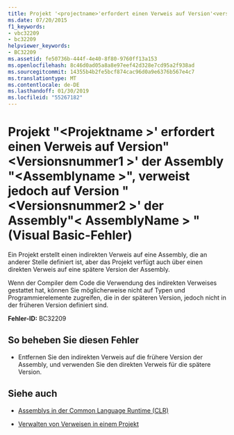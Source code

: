 ```yaml
---
title: Projekt '<projectname>'erfordert einen Verweis auf Version'<versionnumber1>'von Assembly'<assemblyname>", verweist jedoch auf Version '<versionnumber2>'von Assembly'<assemblyname>" (Visual Basic-Fehler)
ms.date: 07/20/2015
f1_keywords:
- vbc32209
- bc32209
helpviewer_keywords:
- BC32209
ms.assetid: fe50736b-444f-4e40-8f80-9760ff13a153
ms.openlocfilehash: 8c46d0ad05a8a8e97eef42d328e7cd95a2f938ad
ms.sourcegitcommit: 14355b4b2fe5bcf874cac96d0a9e6376b567e4c7
ms.translationtype: MT
ms.contentlocale: de-DE
ms.lasthandoff: 01/30/2019
ms.locfileid: "55267182"
---
```

# <a name="project-projectname-requires-a-reference-to-version-versionnumber1-of-assembly-assemblyname-but-references-version-versionnumber2-of-assembly-assemblyname-visual-basic-error"></a>Projekt "\<Projektname >' erfordert einen Verweis auf Version"\<Versionsnummer1 >' der Assembly "\<Assemblyname >", verweist jedoch auf Version "\<Versionsnummer2 >' der Assembly"\< AssemblyName > "(Visual Basic-Fehler)
Ein Projekt erstellt einen indirekten Verweis auf eine Assembly, die an anderer Stelle definiert ist, aber das Projekt verfügt auch über einen direkten Verweis auf eine spätere Version der Assembly.  
  
 Wenn der Compiler dem Code die Verwendung des indirekten Verweises gestattet hat, können Sie möglicherweise nicht auf Typen und Programmierelemente zugreifen, die in der späteren Version, jedoch nicht in der früheren Version definiert sind.  
  
 **Fehler-ID:** BC32209  
  
## <a name="to-correct-this-error"></a>So beheben Sie diesen Fehler  
  
-   Entfernen Sie den indirekten Verweis auf die frühere Version der Assembly, und verwenden Sie den direkten Verweis für die spätere Version.  
  
## <a name="see-also"></a>Siehe auch
- [Assemblys in der Common Language Runtime (CLR)](../../framework/app-domains/assemblies-in-the-common-language-runtime.md)

- [Verwalten von Verweisen in einem Projekt](/visualstudio/ide/managing-references-in-a-project)


